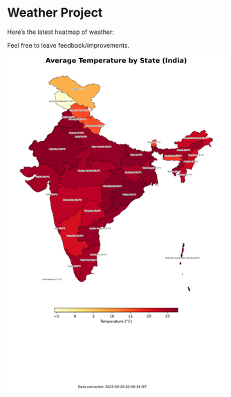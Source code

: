 # Weather Project

Here’s the latest heatmap of weather:

Feel free to leave feedback/improvements.

![India Heatmap](docs/assets/india_heatmap.png?v=CDBD6C)
